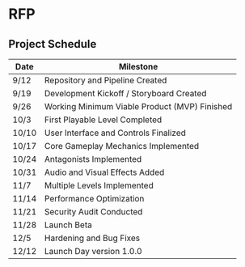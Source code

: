 # RFP

## Project Schedule

| Date  | Milestone                                     |
| ----- | --------------------------------------------- |
| 9/12  | Repository and Pipeline Created               |
| 9/19  | Development Kickoff / Storyboard Created      |
| 9/26  | Working Minimum Viable Product (MVP) Finished |
| 10/3  | First Playable Level Completed                |
| 10/10 | User Interface and Controls Finalized         |
| 10/17 | Core Gameplay Mechanics Implemented           |
| 10/24 | Antagonists Implemented                       |
| 10/31 | Audio and Visual Effects Added                |
| 11/7  | Multiple Levels Implemented                   |
| 11/14 | Performance Optimization                      |
| 11/21 | Security Audit Conducted                      |
| 11/28 | Launch Beta                                   |
| 12/5  | Hardening and Bug Fixes                       |
| 12/12 | Launch Day version 1.0.0                      |
